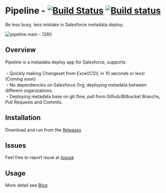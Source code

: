 # Pipeline - [![Build Status](https://travis-ci.org/xgeek-net/pipeline.svg)](https://travis-ci.org/xgeek-net/pipeline)  [![Build status](https://ci.appveyor.com/api/projects/status/vv0meml49a4lps3y?svg=true)](https://ci.appveyor.com/project/xgeek-net/pipeline)
Be less busy, less mistake in Salesforce metadata deploy. 

![pipeline main - 1280](https://user-images.githubusercontent.com/5466487/43767123-31732402-9a6f-11e8-9d31-c3a40d4eaff8.png)


## Overview
Pipeline is a metadata deploy app for Salesforce, supports:<br /><br />
・Quickly making Changeset from Excel/CSV, in 10 seconds or less! (Coming soon)<br />
・No dependencies on Salesforce Org, deploying metadata between different organizations.<br />
・Deploying metadata base on git flow, pull from Github/Bitbucket Branchs, Pull Requests and Commits.<br />

## Installation

Download and run from the [Releases](https://github.com/xgeek-net/pipeline/releases)

## Issues

Feel free to report issue at [Issuse](https://github.com/xgeek-net/pipeline)

## Usage

More detail see [Blog](https://www.xgeek.net/salesforce/pipeline-for-salesforce/)
